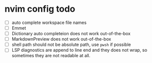 # nvim config todo

- [ ] auto complete workspace file names
- [ ] Emmet
- [ ] Dictionary auto completeion does not work out-of-the-box
- [ ] MarkdownPreview does not work out-of-the-box
- [ ] shell path should not be absolute path, use `pwsh` if possible
- [ ] LSP diagnostics are append to line end and they does not wrap, so sometimes they are not readable at all.
